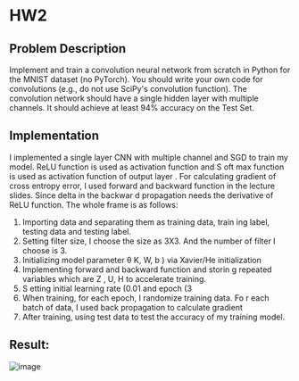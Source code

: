 # HW2
## Problem Description
Implement and train a convolution neural network from scratch in Python for the MNIST dataset (no PyTorch). You should write your own code for convolutions (e.g., do not use SciPy's convolution function). The convolution network should have a single hidden layer with multiple channels. It should achieve at least 94% accuracy on the Test Set.
## Implementation
I implemented a single layer CNN with multiple channel and SGD to train my
model. ReLU function is used as activation function and S oft max function is used as
activation function of output layer . For calculating gradient of cross entropy error, I
used forward and backward function in the lecture slides. Since delta in the backwar d
propagation needs the derivative of ReLU function.
The whole frame is as follows:
1. Importing data and separating them as training data, train ing label, testing
data and testing label.
2. Setting filter size, I choose the size as 3X3. And the number of filter I choose
is 3.
3. Initializing model parameter θ K, W, b ) via Xavier/He initialization
4. Implementing forward and backward function and storin g repeated variables
which are Z , U, H to accelerate training.
5. S etting initial learning rate (0.01 and epoch (3
6. When training, for each epoch, I randomize training data. Fo r each batch of
data, I used back propagation to calculate gradient
7. After training, using test data to test the accuracy of my training model.
## Result:
![image](https://github.com/leo811121/UIUC-CS-547-Deep-Learning/blob/master/HW2/Result.png)
